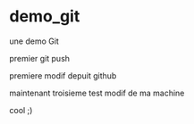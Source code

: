 # demo_git
une demo Git

premier git push 

premiere modif depuit github 

maintenant troisieme test modif de ma machine 

cool ;)
